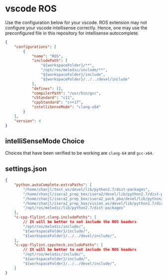 # vscode ROS

Use the configuration below for your vscode. ROS extension may not configure your vscode intellisense correctly. Hence, one may use the preconfigured file in this repository for intellisense autocomplete.

```json
{
    "configurations": [
        {
            "name": "ROS",
            "includePath": [
                "${workspaceFolder}/**",
                "/opt/ros/melodic/include/**",
                "${workspaceFolder}/include",
                "${workspaceFolder}/../../devel/include"
            ],
            "defines": [],
            "compilerPath": "/usr/bin/gcc",
            "cStandard": "c11",
            "cppStandard": "c++17",
            "intelliSenseMode": "clang-x64"
        }
    ],
    "version": 4
}
```

## intelliSenseMode Choice

Choices that have been verified to be working are `clang-64` and `gcc-x64`.

## settings.json

```json
{
    "python.autoComplete.extraPaths": [
        "/home/chanjl/test_ws/devel/lib/python2.7/dist-packages",
        "/home/chanjl/isera2_prep_box/isera2/devel/lib/python2.7/dist-packages",
        "/home/chanjl/isera2_prep_box/isera2_pack_pba/devel/lib/python2.7/dist-packages",
        "/home/chanjl/isera2_prep_box/vision_ws/devel/lib/python2.7/dist-packages",
        "/opt/ros/melodic/lib/python2.7/dist-packages"
    ],
    "c-cpp-flylint.clang.includePaths": [
        // It will be better to not include the ROS headers
        "/opt/ros/melodic/include/",
        "${workspaceFolder}/include/",
        "${workspaceFolder}/../../devel/include/",
    ],
    "c-cpp-flylint.cppcheck.includePaths": [
        // It will be better to not include the ROS headers
        "/opt/ros/melodic/include/",
        "${workspaceFolder}/include/",
        "${workspaceFolder}/../../devel/include/",
    ]
}
```
